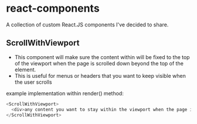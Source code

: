 # react-components
A collection of custom React.JS components I've decided to share.

## ScrollWithViewport

- This component will make sure the content within will be fixed to the top of the viewport when the page is scrolled down beyond the top of the element.
- This is useful for menus or headers that you want to keep visible when the user scrolls

example implementation within render() method:
```javascript
<ScrollWithViewport>
  <div>any content you want to stay within the viewport when the page is scrolled</div>
</ScrollWithViewport>
```
